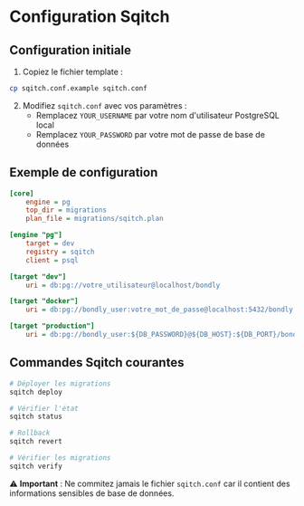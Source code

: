 # Configuration Sqitch

## Configuration initiale

1. Copiez le fichier template :

```bash
cp sqitch.conf.example sqitch.conf
```

2. Modifiez `sqitch.conf` avec vos paramètres :
   - Remplacez `YOUR_USERNAME` par votre nom d'utilisateur PostgreSQL local
   - Remplacez `YOUR_PASSWORD` par votre mot de passe de base de données

## Exemple de configuration

```ini
[core]
	engine = pg
	top_dir = migrations
	plan_file = migrations/sqitch.plan

[engine "pg"]
	target = dev
	registry = sqitch
	client = psql

[target "dev"]
	uri = db:pg://votre_utilisateur@localhost/bondly

[target "docker"]
	uri = db:pg://bondly_user:votre_mot_de_passe@localhost:5432/bondly

[target "production"]
	uri = db:pg://bondly_user:${DB_PASSWORD}@${DB_HOST}:${DB_PORT}/bondly
```

## Commandes Sqitch courantes

```bash
# Déployer les migrations
sqitch deploy

# Vérifier l'état
sqitch status

# Rollback
sqitch revert

# Vérifier les migrations
sqitch verify
```

⚠️ **Important** : Ne commitez jamais le fichier `sqitch.conf` car il contient des informations sensibles de base de données.
